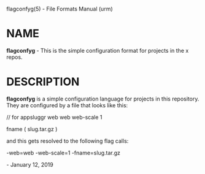 flagconfyg(5) - File Formats Manual (urm)

# NAME

**flagconfyg** - This is the simple configuration format for projects in the x repos.

# DESCRIPTION

**flagconfyg**
is a simple configuration language for projects in this repository. They are
configured by a file that looks like this:

// for appsluggr
web web
web-scale 1

fname (
  slug.tar.gz
)

and this gets resolved to the following flag calls:

\-web=web -web-scale=1 -fname=slug.tar.gz

 \- January 12, 2019
